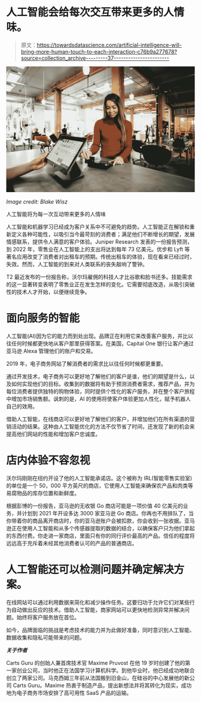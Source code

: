 # 人工智能会给每次交互带来更多的人情味。

> 原文：<https://towardsdatascience.com/artificial-intelligence-will-bring-more-human-touch-to-each-interaction-c76b9a277678?source=collection_archive---------37----------------------->

![](img/57ee4b146f73bc225f2d93f11febf282.png)

*Image credit: Blake Wisz*

人工智能将为每一次互动带来更多的人情味

人工智能和机器学习已经成为客户关系中不可避免的趋势。人工智能正在解锁和重新定义各种可能性，以吸引当今最苛刻的消费者；满足他们不断增长的期望，发展情感联系，提供令人满意的客户体验。Juniper Research 发表的一份报告预测，到 2022 年，零售业在人工智能上的支出将达到每年 73 亿美元。优步和 Lyft 等著名应用改变了消费者对出租车的预期。传统出租车的体验，现在看来已经过时，失效。然而，人工智能的到来对人类联系的丧失敲响了警钟。

T2 最近发布的一份报告称，沃尔玛雇佣的科技人才比谷歌和脸书还多。技能需求的这一显著转变表明了零售业正在发生怎样的变化。它需要彻底改造，从吸引突破性的技术人才开始，以便继续竞争。

# 面向服务的智能

人工智能(AI)因为它的能力而到处出现。品牌正在利用它来改善客户服务，并比以往任何时候都更快地从客户那里获得答案。在美国，Capital One 银行让客户通过亚马逊 Alexa 管理他们的账户和交易。

2019 年，电子商务网站了解消费者的需求比以往任何时候都更重要。

通过开发技术，电子商务可以更好地了解他们的客户是谁，他们的期望是什么，以及如何实现他们的目标。收集到的数据将有助于预测消费者需求，推荐产品，并为每位消费者提供独特的购物体验，同时提供个性化的客户服务，并在整个客户旅程中增加市场销售额。讽刺的是，AI 的使用将使客户体验更加人性化，赋予机器人自己的效用。

借助人工智能，在线商店可以更好地了解他们的客户，并增加他们在所有渠道的营销活动的结果。这种由人工智能优化的方法不仅节省了时间，还发现了新的机会来提高他们网站的性能和增加客户忠诚度。

# 店内体验不容忽视

沃尔玛刚刚在纽约开设了他的人工智能承诺店。这个被称为 IRL(智能零售实验室)的单位是一个 50，000 平方英尺的商店，它使用人工智能来确保农产品和肉类等易腐物品的库存位置和新鲜度。

根据彭博的一份报告，亚马逊的无收银 Go 商店可能是一项价值 40 亿美元的业务，并计划到 2021 年开设多达 3000 家亚马逊 Go 商店。你再也不用排队了，当你带着你的商品离开商店时，你的亚马逊账户会被扣款，你会收到一张收据。亚马逊正在使用人工智能和从多个传感器提取的数据的结合，以确保客户只为他们拿起的东西付费。你走进一家商店，里面只有你的同行评价最高的产品。信任的程度将远远高于充斥着未经其他消费者认可的产品的普通商店。

# 人工智能还可以检测问题并确定解决方案。

在线网站可以通过利用数据来简化和减少操作任务。这要归功于允许它们对某些行为自动做出反应的技术。借助人工智能，商家网站可以更快地检测异常并解决问题。始终将客户服务放在首位。

如今，品牌面临的挑战是考虑技术的能力并为此做好准备，同时意识到人工智能、数据收集和隐私可能带来的问题。

***关于作者***

Carts Guru 的创始人兼首席技术官 Maxime Pruvost 在他 19 岁时创建了他的第一家创业公司，当时他正在法国学习计算机科学。到他毕业时，他已经成功地联合创立了两家公司。马克西姆三年前从法国搬到旧金山，在硅谷的中心发展他的新公司 Carts Guru。Maxime 热衷于制造产品，提出新想法并将其转化为现实，成功地为电子商务市场安排了高可用性 SaaS 产品的运输。